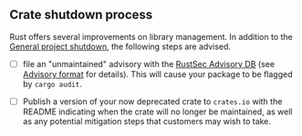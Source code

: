 ## Crate shutdown process

Rust offers several improvements on library management. In addition to the [General project shutdown](shutdown-steps.md), the following steps are advised.

- [ ] file an "unmaintained" advisory with the [RustSec Advisory DB](https://github.com/RustSec/advisory-db/) (see [Advisory format](https://github.com/RustSec/advisory-db/#advisory-format) for details). This will cause your package to be flagged by `cargo audit`.

- [ ] Publish a version of your now deprecated crate to `crates.io` with the README indicating when the crate will no longer be maintained, as well as any potential mitigation steps that customers may wish to take.
